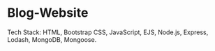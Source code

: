 # Blog-Website
Tech Stack: HTML, Bootstrap CSS, JavaScript, EJS, Node.js, Express, Lodash, MongoDB, Mongoose.
